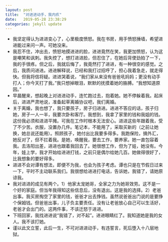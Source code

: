 ```yaml
---
layout: post
title:  "对进进动手，我内疚"
date:   2019-05-28 23:38:29
categories: jekyll update
---
```


* 我坚定得认为进进变心了，心里极度愤怒。我在书房，用手愤怒捶墙，希望进进能过来问一声。可她没来。
* 我忍不住，冲出去，愤怒地摸进进的脸，进进竟然在笑，我更加愤怒，认为这是嘲笑和讽刺。我失控了，想打进进脸，但忍住了，在她后背使劲拍了一下，我的手很疼。但之后，我就后悔了，我竟然打了进进，有一种很空的感觉。之后，我质问进进。进进解释说，已经和我打过招呼了，担心我着急走，就走得快。但我将信将疑。进进哭着说，“我们家从来没有爸爸吼妈妈；更没有动手打人；你今天打了我。”我只想掉眼泪，默默的抚摸着她的胳膊。“我想知道原因。”
* 早晨醒来，想起晚上对进进动手，连忙跑过去，抱着她。她不停躲着我。起床后，进进严肃地说，准备起草离婚协议吧，我们离婚。
* 关于离婚，我也想了，我只要孩子，房子归进进。进进不答应的话，孩子归她，房子一人一半，我要次卧和客厅。我想到，我拿了家里的钱和我姐的钱。这份我必须和进进平摊。可我在工作时根本无法安心。进进这些年跟着我，受了不少苦。衣服，没置办几件。笔记本，不能用了，采取买新的（之前让她换，她总说还能用）。照顾孩子，她付出比我要多得多。我跑保险，搞外汇，她反对了，但不拦着我。是她，唤醒我，要去工作，要养家。她一直包容着我。去洛阳出差，进进也跟着我回去了。她很想工作，但为了娃，她没有。今年，娃上学，我才开始给进进打钱，之前只是偶尔给她几百。她做得很好了，比我想象的要好得多。
* 进进不会对谭有想法，即便不为我，也会为孩子考虑。谭也只是在节假日过来一下，平时不主动联系我们。我很想给进进打电话，告诉她，我错了，请她原谅我。
* 我对进进的成见有两个。1）他家太宠她哥，全家之力为她哥效劳。这不是一个好的家庭。但当年我得知这些信息后，没有退出。这是我的选择。2）老爸出事。我买房掏空了家里的钱，爸爸才出去挣钱。虽然说爸爸出门说的是要挣个保姆钱。但爸爸出事，儿子负主要责任。没有让老爸放心自己可以生活好，老爸才会出门的。这两件事，不该迁怒于进进。
* 下班回家，我找进进说“我错了，对不起”。进进眼睛红了。我知道她是我的女人。我不该打她。
* 谨以此文立誓，此后一生，不可对进进动手，有违誓言，死后堕入十八层地狱。
